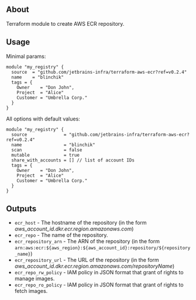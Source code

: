## About

Terraform module to create AWS ECR repository.

## Usage

Minimal params:
```hcl
module "my_registry" {
  source  = "github.com/jetbrains-infra/terraform-aws-ecr?ref=v0.2.4"
  name    = "blinchik"
  tags = {
    Owner    = "Don John",
    Project  = "Alice"
    Customer = "Umbrella Corp."
  }
}
```

All options with default values:
```hcl
module "my_registry" {
  source              = "github.com/jetbrains-infra/terraform-aws-ecr?ref=v0.2.4"
  name                = "blinchik"
  scan                = false
  mutable             = true
  share_with_accounts = [] // list of account IDs
  tags = {
    Owner    = "Don John",
    Project  = "Alice"
    Customer = "Umbrella Corp."
  }
}
```


## Outputs

* `ecr_host` - The hostname of the repository (in the form *aws_account_id.dkr.ecr.region.amazonaws.com*)
* `ecr_repo` - The name of the repository.
* `ecr_repository_arn` - The ARN of the repository (in the form `arn:aws:ecr:${aws_region}:${aws_account_id}:repository/${repository_name}`)
* `ecr_repository_url` - The URL of the repository (in the form *aws_account_id.dkr.ecr.region.amazonaws.com/repositoryName*)
* `ecr_repo_rw_policy` - IAM policy in JSON format that grant of rights to manage images.
* `ecr_repo_ro_policy` - IAM policy in JSON format that grant of rights to fetch images.
